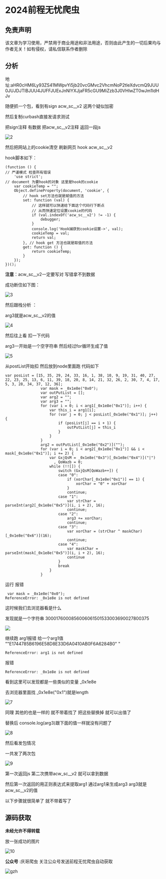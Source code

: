 # 2024前程无忧爬虫



## 免责声明

该文章为学习使用，严禁用于商业用途和非法用途，否则由此产生的一切后果均与作者无关！如有侵权，请私信联系作者删除



## 分析

地址:aHR0cHM6Ly93ZS41MWpvYi5jb20vcGMvc2VhcmNoP2tleXdvcmQ9JUU0JUJDJTlBJUU4JUFFJUExJnNlYXJjaFR5cGU9MiZzb3J0VHlwZT0wJm1ldHJv

随便抓一个包，看到有sign acw_sc__v2 这两个疑似加密

然后复制curbash直接发请求测试 

把sign注释 有数据  把acw_sc__v2注释  返回一段js





![2](https://img.picgo.net/2024/08/01/28936249748cf90a4.png)



然后把网站上的cookie清空  刷新网页  hook acw_sc__v2 

hook脚本如下：

~~~
(function () {
// 严谨模式 检查所有错误
    'use strict';
// document 为要hook的对象 这里是hook的cookie
    var cookieTemp = "";
    Object.defineProperty(document, 'cookie', {
        // hook set方法也就是赋值的方法
        set: function (val) {
            // 这样就可以快速给下面这个代码行下断点
            // 从而快速定位设置cookie的代码
            if (val.indexOf('acw_sc__v2') != -1) {
                debugger;
            }
            console.log('Hook捕获到cookie设置->', val);
            cookieTemp = val;
            return val;
        }, // hook get 方法也就是取值的方法
        get: function () {
            return cookieTemp;
        }
    });
})();
~~~

**注意**：acw_sc__v2一定要写对   写错拿不到数据  

成功断住如下图：

![3](https://img.picgo.net/2024/08/01/34e9cc2b6668b29f7.png)





然后跟栈分析 ：

arg3就是acw_sc__v2的值

![4](https://img.picgo.net/2024/08/01/4cb1403f636923c77.png)

然后往上看  扣一下代码  

arg3一开始是一个空字符串  然后经过for循环生成了值

![5](https://img.picgo.net/2024/08/01/592b0dc75242747aa.png)

从postList开始扣 然后放到node里面跑   代码如下

~~~
var posList = [15, 35, 29, 24, 33, 16, 1, 38, 10, 9, 19, 31, 40, 27, 22, 23, 25, 13, 6, 11, 39, 18, 20, 8, 14, 21, 32, 26, 2, 30, 7, 4, 17, 5, 3, 28, 34, 37, 12, 36];
                var mask = _0x1e8e("0x0");
                var outPutList = [];
                var arg2 = "";
                var arg3 = "";
                for (var i = 0; i < arg1[_0x1e8e("0x1")]; i++) {
                    var this_i = arg1[i];
                    for (var j = 0; j < posList[_0x1e8e("0x1")]; j++) {
                        if (posList[j] == i + 1) {
                            outPutList[j] = this_i
                        }
                    }
                }
                arg2 = outPutList[_0x1e8e("0x2")]("");
                for (var i = 0; i < arg2[_0x1e8e("0x1")] && i < mask[_0x1e8e("0x1")]; i += 2) {
                    var GxjQsM = _0x1e8e("0x3")[_0x1e8e("0x4")]("|")
                      , QoWazb = 0;
                    while (!![]) {
                        switch (GxjQsM[QoWazb++]) {
                        case "0":
                            if (xorChar[_0x1e8e("0x1")] == 1) {
                                xorChar = "0" + xorChar
                            }
                            continue;
                        case "1":
                            var strChar = parseInt(arg2[_0x1e8e("0x5")](i, i + 2), 16);
                            continue;
                        case "2":
                            arg3 += xorChar;
                            continue;
                        case "3":
                            var xorChar = (strChar ^ maskChar)[_0x1e8e("0x6")](16);
                            continue;
                        case "4":
                            var maskChar = parseInt(mask[_0x1e8e("0x5")](i, i + 2), 16);
                            continue
                        }
                        break
                    }
                }
~~~

运行 报错

~~~
 var mask = _0x1e8e("0x0");
ReferenceError: _0x1e8e is not defined
~~~

这时候我们去浏览器看是什么 

发现就是一个字符串  3000176000856006061501533003690027800375 

![](https://img.picgo.net/2024/08/01/62a0c52e28df3eda9.png)

继续跑 arg1报错  给一个arg1值  ""E1744785B6196E58D8E33D6A0410AB0F6A6284B0" "

~~~
ReferenceError: arg1 is not defined
~~~

报错

~~~
ReferenceError: _0x1e8e is not defined
~~~

看到这里可以发现都是一些类似的变量  _0x1e8e

去浏览器里面找 _0x1e8e("0x1")就是length

![7](https://img.picgo.net/2024/08/01/796907b99d7adcad6.png)

同理  其他的也是一样的  就不带着找了    把这些替换掉 就可以出值了

替换后 console.log(arg3)跟下面的值一样就没有问题了

![8](https://img.picgo.net/2024/08/01/8e7d3e1e952efcd27.png)

然后看发包情况

一共发了两次包

![9](https://img.picgo.net/2024/08/01/9e7e25664833f49b0.png)

第一次返回js 第二次携带acw_sc__v2 就可以拿到数据

然后第一次返回的用正则表达式来提取arg1  通过arg1来生成arg3  arg3就是acw_sc__v2的值

以下步骤就很简单了 就不带着写了

## 源码获取

**未经允许不得转载**

放一张成功的图片

![10](https://img.picgo.net/2024/08/01/10ed7ab9bc731d7ce0.png)

**公众号** :庆哥爬虫  关注公众号发送前程无忧爬虫自动获取

![gzh](https://img.picgo.net/2024/08/01/gzhe8375c53689f70d7.jpg)

